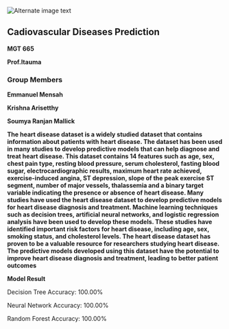 
![Alternate image text](https://www.hfcc.edu/sites/hfcmain/files/newsroom/photos/2022-0118-northwooduni-600x440_0.jpg)
## Cadiovascular Diseases Prediction

**MGT 665**

**Prof.Itauma**

### Group Members

**Emmanuel Mensah**

**Krishna Arisetthy**

**Soumya Ranjan Mallick**


**The heart disease dataset is a widely studied dataset that contains information about patients with heart disease. The dataset has been used in many studies to develop predictive models that can help diagnose and treat heart disease. This dataset contains 14 features such as age, sex, chest pain type, resting blood pressure, serum cholesterol, fasting blood sugar, electrocardiographic results, maximum heart rate achieved, exercise-induced angina, ST depression, slope of the peak exercise ST segment, number of major vessels, thalassemia and a binary target variable indicating the presence or absence of heart disease.
Many studies have used the heart disease dataset to develop predictive models for heart disease diagnosis and treatment. Machine learning techniques such as decision trees, artificial neural networks, and logistic regression analysis have been used to develop these models. These studies have identified important risk factors for heart disease, including age, sex, smoking status, and cholesterol levels.
The heart disease dataset has proven to be a valuable resource for researchers studying heart disease. The predictive models developed using this dataset have the potential to improve heart disease diagnosis and treatment, leading to better patient outcomes**

**Model Result**

Decision Tree Accuracy: 100.00%

Neural Network Accuracy: 100.00%

Random Forest Accuracy: 100.00%




